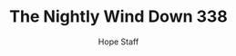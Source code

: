---
image: /assets/img/nwd/338_nwd_2corinthians_6_18_nlt.png
title: The Nightly Wind Down 338
categories:
  - The Nightly Wind Down
author: Hope Staff
notes: The Nightly Wind Down 338
embed: >-
  EMBED_GOES_HERE
transcript: >-
  SOME LINES OF TEXT START HERE
---